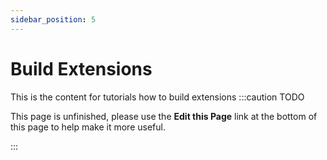 ```yaml
---
sidebar_position: 5
---
```

Build Extensions
=======================
This is the content for tutorials how to build extensions
:::caution TODO

This page is unfinished, please use the **Edit this Page** link at the bottom of this page to help make it more useful.

:::
